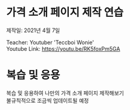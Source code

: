 # 가격 소개 페이지 제작 연습

제작일: 2021년 4월 7일

Teacher: Youtuber 'Teccboi Wonie' </br>
Youtube Link: https://youtu.be/RK5foxPm5GA

# 복습 및 응용

복습 및 응용하여 나만의 가격 소개 페이지 제작해보기 </br>
불규칙적으로 조금씩 업데이트될 예정
